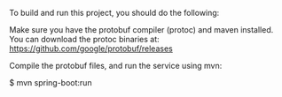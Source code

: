 To build and run this project, you should do the following:

Make sure you have the protobuf compiler (protoc) and maven installed.
You can download the protoc binaries at: https://github.com/google/protobuf/releases

Compile the protobuf files, and run the service using mvn:

$ mvn spring-boot:run
